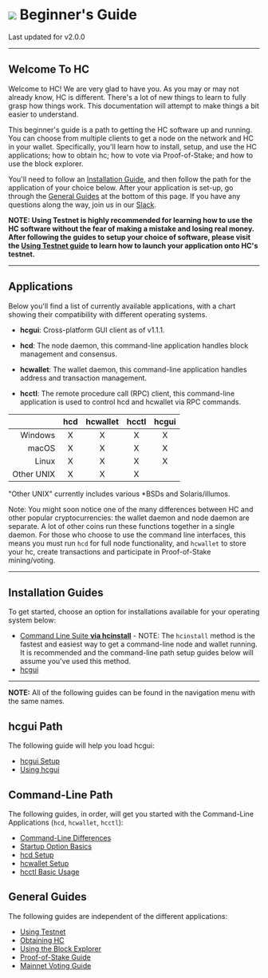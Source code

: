 # <img class="dcr-icon" src="/img/dcr-icons/Flag.svg" /> Beginner's Guide

Last updated for v2.0.0

---

## Welcome To HC 

Welcome to HC! We are very glad to have you. As you may or may not already know, HC is different. There's a lot of new things to learn to fully grasp how things work. This documentation will attempt to make things a bit easier to understand.

This beginner's guide is a path to getting the HC software up and running. You can choose from multiple clients to get a node on the network and HC in your wallet. Specifically, you'll learn how to install, setup, and use the HC applications; how to obtain hc; how to vote via Proof-of-Stake; and how to use the block explorer.

You'll need to follow an [Installation Guide](#installation-guides), and then follow the path for the application of your choice below. After your application is set-up, go through the [General Guides](#general-guides) at the bottom of this page. If you have any questions along the way, join us in our [Slack](/support-directory.md#join-us-on-slack).

**NOTE: Using Testnet is highly recommended for learning how to use the HC software without the fear of making a mistake and losing real money. After following the guides to setup your choice of software, please visit the [Using Testnet guide](/getting-started/using-testnet.md) to learn how to launch your application onto HC's testnet.**

---

## Applications 

Below you'll find a list of currently available applications, with a chart showing their compatibility with different operating systems.

* **hcgui**: Cross-platform GUI client as of v1.1.1.

* **hcd**: The node daemon, this command-line application handles block management and consensus.

* **hcwallet**: The wallet daemon, this command-line application handles address and transaction management.

* **hcctl**: The remote procedure call (RPC) client, this command-line application is used to control hcd and hcwallet via RPC commands.

|           | hcd | hcwallet | hcctl | hcgui  |
| ---------:|:----:|:---------:|:------:|:-----------:|
| Windows   | X    | X         | X      | X           |
| macOS     | X    | X         | X      | X           |
| Linux     | X    | X         | X      | X           |
| Other UNIX| X    | X         | X      |             |

"Other UNIX" currently includes various *BSDs and Solaris/illumos.

Note: You might soon notice one of the many differences between HC and other 
popular cryptocurrencies: the wallet daemon and node daemon are separate.
A lot of other coins run these functions together in a single daemon.
For those who choose to use the command line interfaces, this means you must
run `hcd` for full node functionality, and `hcwallet` to store your hc,
create transactions and participate in Proof-of-Stake mining/voting.

---

## Installation Guides 

To get started, choose an option for installations available for your operating system below:

* [Command Line Suite **via hcinstall**](/getting-started/user-guides/cli-installation.md) - NOTE: The `hcinstall` method is the fastest and easiest way to get a command-line node and wallet running. It is recommended and the command-line path setup guides below will assume you've used this method.
* [hcgui](/getting-started/user-guides/hcgui-setup.md)

---

**NOTE:** All of the following guides can be found in the navigation menu with the same names.

## hcgui Path 

The following guide will help you load hcgui:

* [hcgui Setup](/getting-started/user-guides/hcgui-setup.md)
* [Using hcgui](/getting-started/user-guides/using-hcgui.md)

## Command-Line Path 

The following guides, in order, will get you started with the Command-Line Applications (`hcd`, `hcwallet`, `hcctl`):

* [Command-Line Differences](/getting-started/cli-differences.md)
* [Startup Option Basics](/getting-started/startup-basics.md)
* [hcd Setup](/getting-started/user-guides/hcd-setup.md)
* [hcwallet Setup](/getting-started/user-guides/hcwallet-setup.md)
* [hcctl Basic Usage](/getting-started/user-guides/hcctl-basics.md)

## General Guides 

The following guides are independent of the different applications:

* [Using Testnet](/getting-started/using-testnet.md)
* [Obtaining HC](/getting-started/obtaining-hc.md)
* [Using the Block Explorer](/getting-started/using-the-block-explorer.md)
* [Proof-of-Stake Guide](/mining/proof-of-stake.md)
* [Mainnet Voting Guide](/getting-started/user-guides/agenda-voting.md)
